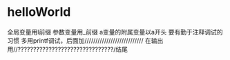 # helloWorld
全局变量用l前缀
参数变量用_前缀
a变量的附属变量以a开头
要有勤于注释调试的习惯
多用printf调试，后面加///////////////////////////
在输出用//???????????????????????????????/结尾
